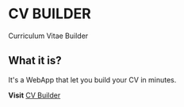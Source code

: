 # CV BUILDER
Curriculum Vitae Builder

## What it is?
It's a WebApp that let you build your CV in minutes.

**Visit** [CV Builder]( https://arielloza.github.io/CVMaker/index.php)
